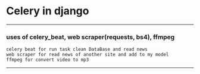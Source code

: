 
# Celery in django
***
### uses of celery_beat, web scraper(requests, bs4), ffmpeg 
```
celery beat for run task clean DataBase and read news
web scraper for read news of another site and add to my model
ffmpeg for convert video to mp3
```
***
